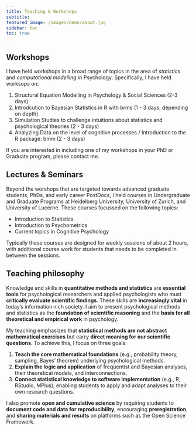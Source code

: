```yaml
---
title: Teaching & Workshops
subtitle: 
featured_image: /images/demo/about.jpg
sidebar: toc
toc: true
---
```


## Workshops

I have held workshops in a broad range of topics in the area of *statistics* and *computational modelling* in Psychology. Specifically, I have held worksops on:

1. Structural Equation Modelling in Psychology & Social Sciences (2-3 days)
2. Introdcution to Bayesian Statistics in R with brms (1 - 3 days, depending on depth)
3. Simulation Studies to challenge intuitions about statistics and psychological theories (2 - 3 days)
4. Analyzing Data on the level of cognitive processes / Introduction to the R package: bmm (2 - 3 days)

If you are interested in including one of my workshops in your PhD or Graduate program, please contact me.

## Lectures & Seminars

Beyond the  worshops that are targeted towards advanced graduate students, PhDs, and early career PostDocs, I held courses in Undergraduate and Graduate Programs at Heidelberg University, University of Zurich, and University of Lucerne. These courses focussed on the following topics:

- Introduction to Statistics
- Introduction to Psychometrics
- Current topics in Cognitive Psychology

Typically these courses are designed for weekly sessions of about 2 hours, with additional course work for students that needs to be completed in between the sessions.

## Teaching philosophy

Knowledge and skills in **quantitative methods and statistics** are **essential tools** for psychological researchers and applied psychologists who must **critically evaluate scientific findings**. These skills are **increasingly vital** in today’s information-rich society. I aim to present psychological methods and statistics as the **foundation of scientific reasoning** and the **basis for all theoretical and empirical work** in psychology.  

My teaching emphasizes that **statistical methods are not abstract mathematical exercises** but carry **direct meaning for our scientific questions**. To achieve this, I focus on three goals:  

1. **Teach the core mathematical foundations** (e.g., probability theory, sampling, Bayes’ theorem) underlying psychological methods.  
2. **Explain the logic and application** of frequentist and Bayesian analyses, their theoretical models, and interconnections.  
3. **Connect statistical knowledge to software implementation** (e.g., R, RStudio, MPlus), enabling students to apply and adapt analyses to their own research questions.  

I also promote **open and cumulative science** by requiring students to **document code and data for reproducibility**, encouraging **preregistration**, and **sharing materials and results** on platforms such as the Open Science Framework.
